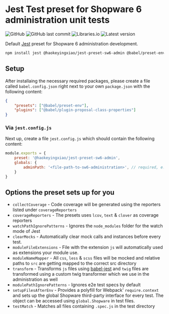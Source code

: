 # Jest Test preset for Shopware 6 administration unit tests

![GitHub](https://img.shields.io/github/license/shopware/jest-preset-sw6-admin)
![GitHub last commit](https://img.shields.io/github/last-commit/shopware/jest-preset-sw6-admin)
![Libraries.io](https://img.shields.io/librariesio/release/npm/%40shopware-ag/jest-preset-sw6-admin/latest)
![Latest version](https://img.shields.io/github/package-json/v/shopware/jest-preset-sw6-admin)

Default [Jest](https://jestjs.io/) preset for Shopware 6 administration development.

```bash
npm install jest @haokeyingxiao/jest-preset-sw6-admin @babel/preset-env @babel/plugin-proposal-class-properties --save-dev
```

## Setup

After installaing the necessary required packages, please create a file called `babel.config.json` right next to your own `package.json` with the following content:

```json
{
    "presets": ["@babel/preset-env"],
    "plugins": ["@babel/plugin-proposal-class-properties"]
}
```

### Via `jest.config.js`

Next up, create a file `jest.config.js` which should contain the following content:

```js
module.exports = {
    preset: '@haokeyingxiao/jest-preset-sw6-admin',
    globals: {
        adminPath: '<file-path-to-sw6-administration>', // required, e.g. /www/sw6/platform/src/Administration/Resources/app/administration
    }
}
```

## Options the preset sets up for you

* `collectCoverage` - Code coverage will be generated using the reporters listed under `coverageReporters`
* `coverageReporters` - The presets uses `lcov`, `text` & `clover` as coverage reporters
* `watchPathIgnorePatterns` - Ignores the `node_modules` folder for the watch mode of Jest
* `clearMocks` - Automatically clear mock calls and instances before every test. 
* `moduleFileExtensions` - File with the extension `js` will automatically used as extensions your module use.
* `moduleNameMapper` - All `css`, `less` & `scss` files will be mocked and relative paths to `src` are getting mapped to the correct src directory
* `transform` - Transforms `js` files using [babel-jest](https://www.npmjs.com/package/babel-jest) and `twig` files are transformed using a custom twig transformer which we use in the administration as well
* `modulePathIgnorePatterns` - Ignores e2e test specs by default
* `setupFilesAfterEnv` - Provides a polyfill for Webpack' `require.context` and sets up the global Shopware third-party interface for every test. The object can be accessed using `global.Shopware` in test files.
* `testMatch` - Matches all files containing `.spec.js` in the test directory